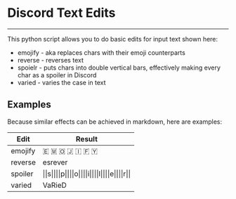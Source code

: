 # Discord Text Edits

---

This python script allows you to do basic edits for input text
shown here:
* emojify - aka replaces chars with their emoji counterparts
* reverse - reverses text
* spoielr - puts chars into double vertical bars, effectively making every char as a spoiler in Discord
* varied - varies the case in text

## Examples
Because similar effects can be achieved in markdown, here are examples:

|Edit | Result|
--- | ---
|emojify|🇪 🇲 🇴 🇯 🇮 🇫 🇾 |
|reverse|esrever|
|spoiler|\|\|s\|\|\|\|p\|\|\|\|o\|\|\|\|i\|\|\|\|l\|\|\|\|e\|\|\|\|r\|\||
|varied|VaRieD|

